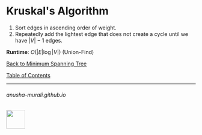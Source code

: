 # Kruskal's Algorithm

1. Sort edges in ascending order of weight.
2. Repeatedly add the lightest edge that does not create a cycle until we have $|V|-1$ edges.

**Runtime**: $O(|E| \log |V|)$ (Union-Find)

[Back to Minimum Spanning Tree](./mst.md)

[Table of Contents](./cs124.md)

* * *
###### anusha-murali.github.io

<img src="https://github.com/anusha-murali/anusha-murali.github.io/assets/111596338/639243aa-2857-4595-a65a-7852762bb002" width="50" height="50"/>

